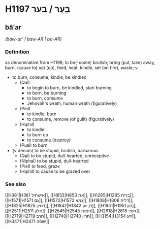 # H1197 בָּעַר / בער

## bâʻar

_(baw-ar' | baw-AR | ba-AR)_

### Definition

as denominative from H1198; to be(-come) brutish; bring (put, take) away, burn, (cause to) eat (up), feed, heat, kindle, set (on fire), waste; v

- to burn, consume, kindle, be kindled
  - (Qal)
    - to begin to burn, be kindled, start burning
    - to burn, be burning
    - to burn, consume
    - Jehovah's wrath, human wrath (figuratively)
  - (Piel)
    - to kindle, burn
    - to consume, remove (of guilt) (figuratively)
  - (Hiphil)
    - to kindle
    - to burn up
    - to consume (destroy)
  - (Pual) to burn
- (v denom) to be stupid, brutish, barbarous
  - (Qal) to be stupid, dull-hearted, unreceptive
  - (Niphal) to be stupid, dull-hearted
  - (Piel) to feed, graze
  - (Hiphil) to cause to be grazed over

### See also

[[H381|H381 אישחיל]], [[H853|H853 את]], [[H1285|H1285 ברית]], [[H1571|H1571 גם]], [[H1572|H1572 גמא]], [[H1808|H1808 דליה]], [[H1825|H1825 דמיון]], [[H1842|H1842 דן יען]], [[H1951|H1951 הון]], [[H2511|H2511 חלק]], [[H2545|H2545 חמות]], [[H2618|H2618 חסד]], [[H2719|H2719 חרב]], [[H2740|H2740 חרון]], [[H3154|H3154 יזע]], [[H3471|H3471 ישפה]]
